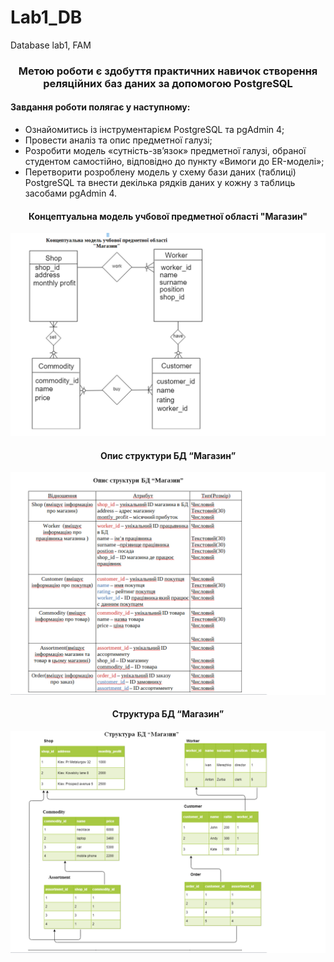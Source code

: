 ﻿# Lab1_DB
Database lab1, FAM


<h3 align="center">Метою роботи є здобуття практичних навичок створення реляційних баз даних за допомогою PostgreSQL</h3>

<h4>Завдання роботи полягає у наступному:</h4>
<ul>
<li>Ознайомитись із інструментарієм PostgreSQL та pgAdmin 4;</li>
<li>Провести аналіз та опис предметної галузі;</li>
<li>Розробити модель «сутність-зв’язок» предметної галузі, обраної студентом самостійно, відповідно до пункту «Вимоги до ER-моделі»;</li>
<li>Перетворити розроблену модель у схему бази даних (таблиці) PostgreSQL та внести декілька рядків даних у кожну з таблиць засобами pgAdmin 4.</li>
  </ul>


<h4 align="center">Концептуальна модель учбової предметної області "Магазин"</h4>
<p align="center">
<img src=images/er_sсheme.png/>
</p>
<h4 align="center">Опис структури БД “Магазин”</h4>

<p align="center">
<img src=images/info.png/>
</p>
<h4 align="center">Структура БД “Магазин”</h4>
<p align="center">
<img src=images/tables.png/>
</p>
